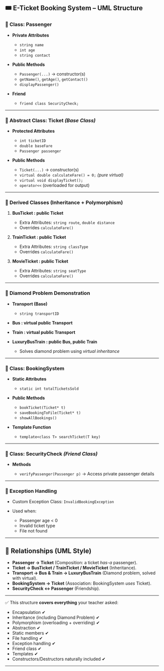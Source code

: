 ## 🎟️ **E-Ticket Booking System – UML Structure**

### 🔹 Class: **Passenger**

* **Private Attributes**

  * `string name`
  * `int age`
  * `string contact`
* **Public Methods**

  * `Passenger(...)` → constructor(s)
  * `getName()`, `getAge()`, `getContact()`
  * `displayPassenger()`
* **Friend**

  * `friend class SecurityCheck;`

---

### 🔹 Abstract Class: **Ticket** *(Base Class)*

* **Protected Attributes**

  * `int ticketID`
  * `double baseFare`
  * `Passenger passenger`
* **Public Methods**

  * `Ticket(...)` → constructor(s)
  * `virtual double calculateFare() = 0;` *(pure virtual)*
  * `virtual void displayTicket();`
  * `operator<<` (overloaded for output)

---

### 🔹 Derived Classes (Inheritance + Polymorphism)

1. **BusTicket : public Ticket**

   * Extra Attributes: `string route`, `double distance`
   * Overrides `calculateFare()`

2. **TrainTicket : public Ticket**

   * Extra Attributes: `string classType`
   * Overrides `calculateFare()`

3. **MovieTicket : public Ticket**

   * Extra Attributes: `string seatType`
   * Overrides `calculateFare()`

---

### 🔹 Diamond Problem Demonstration

* **Transport (Base)**

  * `string transportID`
* **Bus : virtual public Transport**
* **Train : virtual public Transport**
* **LuxuryBusTrain : public Bus, public Train**

  * Solves diamond problem using *virtual inheritance*

---

### 🔹 Class: **BookingSystem**

* **Static Attributes**

  * `static int totalTicketsSold`
* **Public Methods**

  * `bookTicket(Ticket* t)`
  * `saveBookingToFile(Ticket* t)`
  * `showAllBookings()`
* **Template Function**

  * `template<class T> searchTicket(T key)`

---

### 🔹 Class: **SecurityCheck** *(Friend Class)*

* **Methods**

  * `verifyPassenger(Passenger p)` → Access private passenger details

---

### 🔹 Exception Handling

* Custom Exception Class: `InvalidBookingException`
* Used when:

  * Passenger age < 0
  * Invalid ticket type
  * File not found

---

## 🔹 Relationships (UML Style)

* **Passenger → Ticket** (Composition: a ticket *has-a* passenger).
* **Ticket → BusTicket / TrainTicket / MovieTicket** (Inheritance).
* **Transport → Bus & Train → LuxuryBusTrain** (Diamond problem, solved with virtual).
* **BookingSystem → Ticket** (Association: BookingSystem *uses* Ticket).
* **SecurityCheck ↔ Passenger** (Friendship).

---

✅ This structure **covers everything** your teacher asked:

* Encapsulation ✔
* Inheritance (including Diamond Problem) ✔
* Polymorphism (overloading + overriding) ✔
* Abstraction ✔
* Static members ✔
* File handling ✔
* Exception handling ✔
* Friend class ✔
* Templates ✔
* Constructors/Destructors naturally included ✔

---